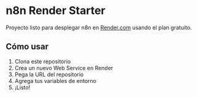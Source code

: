 # n8n Render Starter

Proyecto listo para desplegar n8n en [Render.com](https://render.com) usando el plan gratuito.

## Cómo usar

1. Clona este repositorio
2. Crea un nuevo Web Service en Render
3. Pega la URL del repositorio
4. Agrega tus variables de entorno
5. ¡Listo!
